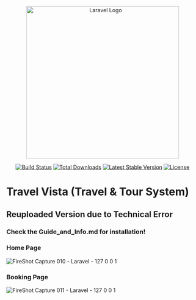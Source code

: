 <p align="center"><a href="https://laravel.com" target="_blank"><img src="https://raw.githubusercontent.com/laravel/art/master/logo-lockup/5%20SVG/2%20CMYK/1%20Full%20Color/laravel-logolockup-cmyk-red.svg" width="400" alt="Laravel Logo"></a></p>

<p align="center">
<a href="https://github.com/laravel/framework/actions"><img src="https://github.com/laravel/framework/workflows/tests/badge.svg" alt="Build Status"></a>
<a href="https://packagist.org/packages/laravel/framework"><img src="https://img.shields.io/packagist/dt/laravel/framework" alt="Total Downloads"></a>
<a href="https://packagist.org/packages/laravel/framework"><img src="https://img.shields.io/packagist/v/laravel/framework" alt="Latest Stable Version"></a>
<a href="https://packagist.org/packages/laravel/framework"><img src="https://img.shields.io/packagist/l/laravel/framework" alt="License"></a>
</p>

# Travel Vista (Travel & Tour System)
## Reuploaded Version due to Technical Error
### Check the Guide_and_Info.md for installation!

### Home Page
![FireShot Capture 010 - Laravel - 127 0 0 1](https://github.com/Uncaught-TypeError/travelvista-app/assets/95492327/4d914b15-73a0-4186-8362-cddd6650eebb)

### Booking Page
![FireShot Capture 011 - Laravel - 127 0 0 1](https://github.com/Uncaught-TypeError/travelvista-app/assets/95492327/70ee9801-ab88-40ff-b1c9-bf40278f6155)
